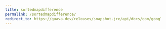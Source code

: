 ```yaml
---
title: sortedmapdifference
permalink: /sortedmapdifference/
redirect_to: https://guava.dev/releases/snapshot-jre/api/docs/com/google/common/collect/SortedMapDifference.html
---
```

